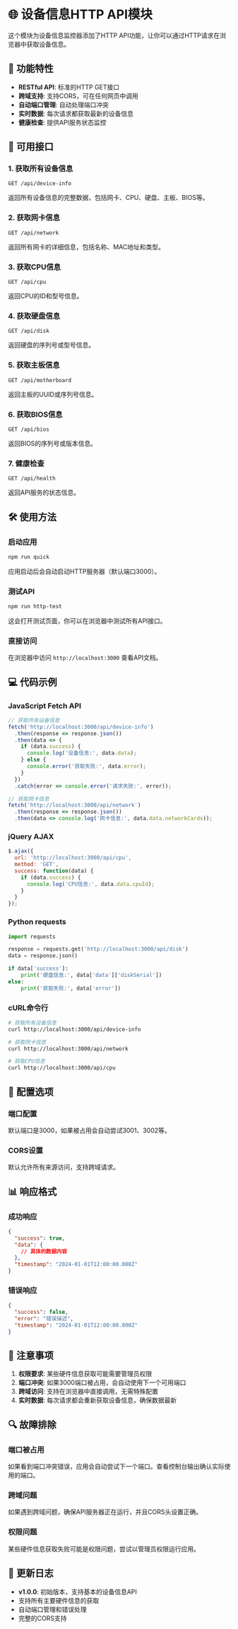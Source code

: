 # 🌐 设备信息HTTP API模块

这个模块为设备信息监控器添加了HTTP API功能，让你可以通过HTTP请求在浏览器中获取设备信息。

## 🚀 功能特性

- **RESTful API**: 标准的HTTP GET接口
- **跨域支持**: 支持CORS，可在任何网页中调用
- **自动端口管理**: 自动处理端口冲突
- **实时数据**: 每次请求都获取最新的设备信息
- **健康检查**: 提供API服务状态监控

## 📡 可用接口

### 1. 获取所有设备信息
```
GET /api/device-info
```
返回所有设备信息的完整数据，包括网卡、CPU、硬盘、主板、BIOS等。

### 2. 获取网卡信息
```
GET /api/network
```
返回所有网卡的详细信息，包括名称、MAC地址和类型。

### 3. 获取CPU信息
```
GET /api/cpu
```
返回CPU的ID和型号信息。

### 4. 获取硬盘信息
```
GET /api/disk
```
返回硬盘的序列号或型号信息。

### 5. 获取主板信息
```
GET /api/motherboard
```
返回主板的UUID或序列号信息。

### 6. 获取BIOS信息
```
GET /api/bios
```
返回BIOS的序列号或版本信息。

### 7. 健康检查
```
GET /api/health
```
返回API服务的状态信息。

## 🛠️ 使用方法

### 启动应用
```bash
npm run quick
```
应用启动后会自动启动HTTP服务器（默认端口3000）。

### 测试API
```bash
npm run http-test
```
这会打开测试页面，你可以在浏览器中测试所有API接口。

### 直接访问
在浏览器中访问 `http://localhost:3000` 查看API文档。

## 💻 代码示例

### JavaScript Fetch API
```javascript
// 获取所有设备信息
fetch('http://localhost:3000/api/device-info')
  .then(response => response.json())
  .then(data => {
    if (data.success) {
      console.log('设备信息:', data.data);
    } else {
      console.error('获取失败:', data.error);
    }
  })
  .catch(error => console.error('请求失败:', error));

// 获取网卡信息
fetch('http://localhost:3000/api/network')
  .then(response => response.json())
  .then(data => console.log('网卡信息:', data.data.networkCards));
```

### jQuery AJAX
```javascript
$.ajax({
  url: 'http://localhost:3000/api/cpu',
  method: 'GET',
  success: function(data) {
    if (data.success) {
      console.log('CPU信息:', data.data.cpuId);
    }
  }
});
```

### Python requests
```python
import requests

response = requests.get('http://localhost:3000/api/disk')
data = response.json()

if data['success']:
    print('硬盘信息:', data['data']['diskSerial'])
else:
    print('获取失败:', data['error'])
```

### cURL命令行
```bash
# 获取所有设备信息
curl http://localhost:3000/api/device-info

# 获取网卡信息
curl http://localhost:3000/api/network

# 获取CPU信息
curl http://localhost:3000/api/cpu
```

## 🔧 配置选项

### 端口配置
默认端口是3000，如果被占用会自动尝试3001、3002等。

### CORS设置
默认允许所有来源访问，支持跨域请求。

## 📊 响应格式

### 成功响应
```json
{
  "success": true,
  "data": {
    // 具体的数据内容
  },
  "timestamp": "2024-01-01T12:00:00.000Z"
}
```

### 错误响应
```json
{
  "success": false,
  "error": "错误描述",
  "timestamp": "2024-01-01T12:00:00.000Z"
}
```

## 🚨 注意事项

1. **权限要求**: 某些硬件信息获取可能需要管理员权限
2. **端口冲突**: 如果3000端口被占用，会自动使用下一个可用端口
3. **跨域访问**: 支持在浏览器中直接调用，无需特殊配置
4. **实时数据**: 每次请求都会重新获取设备信息，确保数据最新

## 🔍 故障排除

### 端口被占用
如果看到端口冲突错误，应用会自动尝试下一个端口。查看控制台输出确认实际使用的端口。

### 跨域问题
如果遇到跨域问题，确保API服务器正在运行，并且CORS头设置正确。

### 权限问题
某些硬件信息获取失败可能是权限问题，尝试以管理员权限运行应用。

## 📝 更新日志

- **v1.0.0**: 初始版本，支持基本的设备信息API
- 支持所有主要硬件信息的获取
- 自动端口管理和错误处理
- 完整的CORS支持
